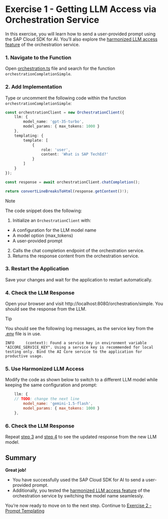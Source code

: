 # Exercise 1 - Getting LLM Access via Orchestration Service

In this exercise, you will learn how to send a user-provided prompt using the SAP Cloud SDK for AI. 
You’ll also explore the [harmonized LLM access feature](https://help.sap.com/docs/sap-ai-core/sap-ai-core-service-guide/harmonized-api?locale=en-US) of the orchestration service.

### 1. Navigate to the Function
Open [orchestration.ts](../app/src/orchestration.ts) file and search for the function `orchestrationCompletionSimple`.

### 2. Add Implementation
Type or uncomment the following code within the function `orchestrationCompletionSimple`:
```typescript
const orchestrationClient = new OrchestrationClient({
    llm: {
        model_name: 'gpt-35-turbo',
        model_params: { max_tokens: 1000 }
    },
    templating: {
        template: [
            {
                role: 'user',
                content: 'What is SAP TechEd?'
            }
        ]
    }
});

const response = await orchestrationClient.chatCompletion();

return convertLineBreaksToHtml(response.getContent()!);
```
> [!NOTE]
> The code snippet does the following:
> 1. Initialize an `OrchestrationClient` with:
>  - A configuration for the LLM model name
>  - A model option (max_tokens)
>  - A user-provided prompt
> 2. Calls the chat completion endpoint of the orchestration service.
> 3. Returns the response content from the orchestration service.

### 3. Restart the Application
Save your changes and wait for the application to restart automatically.

### 4. Check the LLM Response
Open your browser and visit http://localhost:8080/orchestration/simple. 
You should see the response from the LLM.

> [!TIP]
> You should see the following log messages, as the service key from the [.env](../app/.env) file is in use.
> ```
> INFO     (context): Found a service key in environment variable "AICORE_SERVICE_KEY". Using a service key is recommended for local testing only. Bind the AI Core service to the application for productive usage.
> ```

### 5. Use Harmonized LLM Access
Modify the code as shown below to switch to a different LLM model while keeping the same configuration and prompt:
```javascript
    llm: {
    // TODO: change the next line
        model_name: 'gemini-1.5-flash',
        model_params: { max_tokens: 1000 }
    },
```

### 6. Check the LLM Response
Repeat [step 3](#3-restart-the-application) and [step 4](#4-check-the-llm-response) to see the updated response from the new LLM model.

## Summary

**Great job!**

- You have successfully used the SAP Cloud SDK for AI to send a user-provided prompt.
- Additionally, you tested the [harmonized LLM access feature](https://help.sap.com/docs/sap-ai-core/sap-ai-core-service-guide/harmonized-api?locale=en-US) of the orchestration service by switching the model name seamlessly.

You’re now ready to move on to the next step.
Continue to [Exercise 2 - Prompt Templating](../ex2/README.md)

